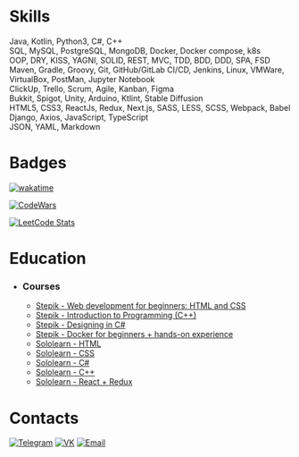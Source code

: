 # Skills
Java, Kotlin, Python3, C#, C++\
SQL, MySQL, PostgreSQL, MongoDB, Docker, Docker compose, k8s\
OOP, DRY, KISS, YAGNI, SOLID, REST, MVC, TDD, BDD, DDD, SPA, FSD\
Maven, Gradle, Groovy, Git, GitHub/GitLab CI/CD, Jenkins, Linux, VMWare, VirtualBox, PostMan, Jupyter Notebook\
ClickUp, Trello, Scrum, Agile, Kanban, Figma\
Bukkit, Spigot, Unity, Arduino, Ktlint, Stable Diffusion\
HTML5, CSS3, ReactJs, Redux, Next.js, SASS, LESS, SCSS, Webpack, Babel\
Django, Axios, JavaScript, TypeScript\
JSON, YAML, Markdown

# Badges
[![wakatime](https://wakatime.com/badge/user/342c306f-2d85-43f6-a539-bb73a7c09656.svg?style=for-the-badge)](https://wakatime.com/@342c306f-2d85-43f6-a539-bb73a7c09656)

[![CodeWars](https://www.codewars.com/users/Roman-Andr/badges/large)](https://www.codewars.com/r/Roman-Andr)

[![LeetCode Stats](https://leetcode.card.workers.dev/RomanAndr?theme=dark&font=source_code_pro&extension=null)](https://leetcode.com/RomanAndr/)

# Education
- ### Courses
  - [Stepik - Web  development for beginners: HTML and CSS](https://stepik.org/cert/1984350?lang=en)
  - [Stepik - Introduction to Programming (C++)](https://stepik.org/cert/1584427?lang=en)
  - [Stepik - Designing in C#](https://stepik.org/cert/1251404?lang=en)
  - [Stepik - Docker for beginners + hands-on experience](https://stepik.org/cert/2359740?lang=en)
  - [Sololearn - HTML](https://sololearn.com/certificates/CT-UPRSYSWE)
  - [Sololearn - CSS](https://sololearn.com/certificates/CT-8A29LKPD)
  - [Sololearn - C#](https://sololearn.com/certificates/CT-2JYMW6VT)
  - [Sololearn - C++](https://sololearn.com/certificates/CT-N3A0CJCB)
  - [Sololearn - React + Redux](https://sololearn.com/certificates/CT-YQG4QXJA)

# Contacts
[![Telegram](https://img.shields.io/badge/Telegram-2CA5E0?style=for-the-badge&logo=telegram&logoColor=white)](https://t.me/RomanAndr)
[![VK](https://img.shields.io/badge/вконтакте-%232E87FB.svg?&style=for-the-badge&logo=vk&logoColor=white)](https://vk.com/andrroman)
[![Email](https://img.shields.io/badge/Gmail-D14836?style=for-the-badge&logo=gmail&logoColor=white)](mailto:andrroman07@gmail.com)
